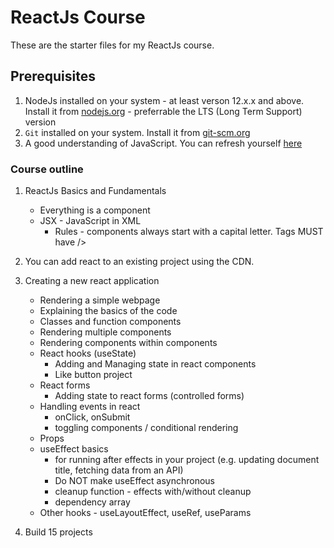 # ReactJs Course

These are the starter files for my ReactJs course.

## Prerequisites

1. NodeJs installed on your system - at least verson 12.x.x and above. Install it from [nodejs.org](https://nodejs.org/) - preferrable the LTS (Long Term Support) version
2. `Git` installed on your system. Install it from [git-scm.org](https://git-scm.org)
3. A good understanding of JavaScript. You can refresh yourself [here](https://developer.mozilla.org/en-US/docs/Web/JavaScript/A_re-introduction_to_JavaScript)

### Course outline

1. ReactJs Basics and Fundamentals
   - Everything is a component
   - JSX - JavaScript in XML
     - Rules - components always start with a capital letter. Tags MUST have />
2. You can add react to an existing project using the CDN.
3. Creating a new react application

   - Rendering a simple webpage
   - Explaining the basics of the code
   - Classes and function components
   - Rendering multiple components
   - Rendering components within components
   - React hooks (useState)
     - Adding and Managing state in react components
     - Like button project
   - React forms
     - Adding state to react forms (controlled forms)
   - Handling events in react
     - onClick, onSubmit
     - toggling components / conditional rendering
   - Props
   - useEffect basics
     - for running after effects in your project (e.g. updating document title, fetching data from an API)
     - Do NOT make useEffect asynchronous
     - cleanup function - effects with/without cleanup
     - dependency array
   - Other hooks - useLayoutEffect, useRef, useParams

4. Build 15 projects
